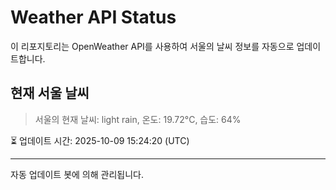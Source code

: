 
# Weather API Status

이 리포지토리는 OpenWeather API를 사용하여 서울의 날씨 정보를 자동으로 업데이트합니다.

## 현재 서울 날씨
> 서울의 현재 날씨: light rain, 온도: 19.72°C, 습도: 64%

⏳ 업데이트 시간: 2025-10-09 15:24:20 (UTC)

---
자동 업데이트 봇에 의해 관리됩니다.
